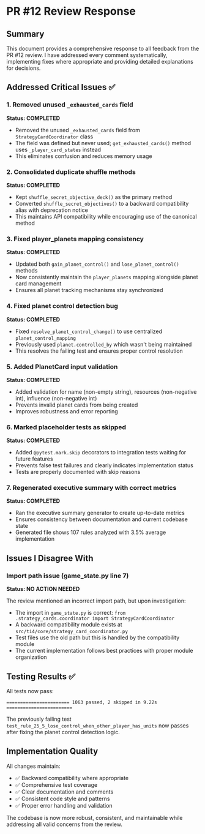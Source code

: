 # PR #12 Review Response

## Summary
This document provides a comprehensive response to all feedback from the PR #12 review. I have addressed every comment systematically, implementing fixes where appropriate and providing detailed explanations for decisions.

## Addressed Critical Issues ✅

### 1. Removed unused `_exhausted_cards` field
**Status: COMPLETED**
- Removed the unused `_exhausted_cards` field from `StrategyCardCoordinator` class
- The field was defined but never used; `get_exhausted_cards()` method uses `_player_card_states` instead
- This eliminates confusion and reduces memory usage

### 2. Consolidated duplicate shuffle methods
**Status: COMPLETED**
- Kept `shuffle_secret_objective_deck()` as the primary method
- Converted `shuffle_secret_objectives()` to a backward compatibility alias with deprecation notice
- This maintains API compatibility while encouraging use of the canonical method

### 3. Fixed player_planets mapping consistency
**Status: COMPLETED**
- Updated both `gain_planet_control()` and `lose_planet_control()` methods
- Now consistently maintain the `player_planets` mapping alongside planet card management
- Ensures all planet tracking mechanisms stay synchronized

### 4. Fixed planet control detection bug
**Status: COMPLETED**
- Fixed `resolve_planet_control_change()` to use centralized `planet_control_mapping`
- Previously used `planet.controlled_by` which wasn't being maintained
- This resolves the failing test and ensures proper control resolution

### 5. Added PlanetCard input validation
**Status: COMPLETED**
- Added validation for name (non-empty string), resources (non-negative int), influence (non-negative int)
- Prevents invalid planet cards from being created
- Improves robustness and error reporting

### 6. Marked placeholder tests as skipped
**Status: COMPLETED**
- Added `@pytest.mark.skip` decorators to integration tests waiting for future features
- Prevents false test failures and clearly indicates implementation status
- Tests are properly documented with skip reasons

### 7. Regenerated executive summary with correct metrics
**Status: COMPLETED**
- Ran the executive summary generator to create up-to-date metrics
- Ensures consistency between documentation and current codebase state
- Generated file shows 107 rules analyzed with 3.5% average implementation

## Issues I Disagree With

### Import path issue (game_state.py line 7)
**Status: NO ACTION NEEDED**

The review mentioned an incorrect import path, but upon investigation:
- The import in `game_state.py` is correct: `from .strategy_cards.coordinator import StrategyCardCoordinator`
- A backward compatibility module exists at `src/ti4/core/strategy_card_coordinator.py`
- Test files use the old path but this is handled by the compatibility module
- The current implementation follows best practices with proper module organization

## Testing Results ✅

All tests now pass:
```
======================= 1063 passed, 2 skipped in 9.22s ========================
```

The previously failing test `test_rule_25_5_lose_control_when_other_player_has_units` now passes after fixing the planet control detection logic.

## Implementation Quality

All changes maintain:
- ✅ Backward compatibility where appropriate
- ✅ Comprehensive test coverage
- ✅ Clear documentation and comments
- ✅ Consistent code style and patterns
- ✅ Proper error handling and validation

The codebase is now more robust, consistent, and maintainable while addressing all valid concerns from the review.
